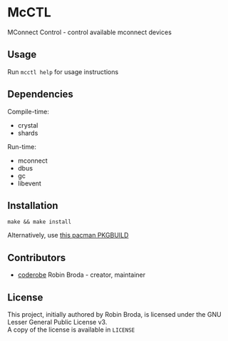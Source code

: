 # McCTL

MConnect Control - control available mconnect devices

## Usage

Run `mcctl help` for usage instructions

## Dependencies

Compile-time:  
  - crystal
  - shards

Run-time:  
  - mconnect
  - dbus
  - gc
  - libevent

## Installation

`make && make install`  

Alternatively, use [this pacman PKGBUILD](https://github.com/coderobe/pkgbuilds/blob/master/mcctl-git/PKGBUILD)

## Contributors

- [coderobe](https://github.com/coderobe) Robin Broda - creator, maintainer

## License

This project, initially authored by Robin Broda, is licensed under the GNU Lesser General Public License v3.  
A copy of the license is available in `LICENSE`
